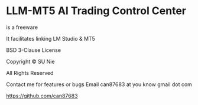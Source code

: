# LLM-MT5 AI Trading Control Center
is a freeware

It facilitates linking LM Studio & MT5

BSD 3-Clause License

Copyright © SU Nie

All Rights Reserved

Contact me for features or bugs
Email can87683 at you know gmail dot com

https://github.com/can87683


